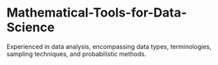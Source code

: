 # Mathematical-Tools-for-Data-Science
Experienced in data analysis, encompassing data types, terminologies, sampling techniques, and probabilistic methods.
